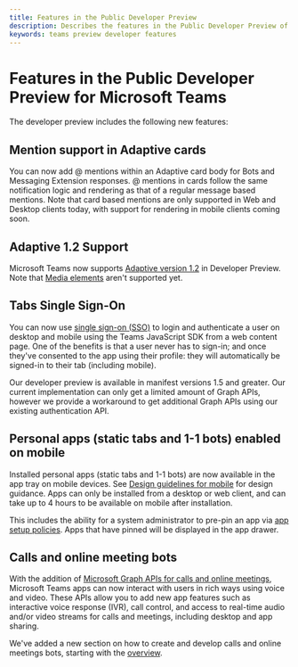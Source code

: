```yaml
---
title: Features in the Public Developer Preview
description: Describes the features in the Public Developer Preview of Microsoft Teams
keywords: teams preview developer features
---
```


# Features in the Public Developer Preview for Microsoft Teams

The developer preview includes the following new features:

## Mention support in Adaptive cards

You can now add @ mentions within an Adaptive card body for Bots and Messaging Extension responses. @ mentions in cards follow the same notification logic and rendering as that of a regular message based mentions. Note that card based mentions are only supported in Web and Desktop clients today, with support for rendering in mobile clients coming soon.

## Adaptive 1.2 Support

Microsoft Teams now supports [Adaptive version 1.2](https://github.com/microsoft/AdaptiveCards/releases/tag/v1.2.0) in Developer Preview. Note that [Media elements](https://adaptivecards.io/explorer/Media.html) aren't supported yet.

## Tabs Single Sign-On

You can now use [single sign-on (SSO)](~/tabs/how-to/authentication/auth-aad-sso.md) to login and authenticate a user on desktop and mobile using the Teams JavaScript SDK from a web content page. One of the benefits is that a user never has to sign-in; and once they've consented to the app using their profile: they will automatically be signed-in to their tab (including mobile).

Our developer preview is available in manifest versions 1.5 and greater. Our current implementation can only get a limited amount of Graph APIs, however we provide a workaround to get additional Graph APIs using our existing authentication API.

## Personal apps (static tabs and 1-1 bots) enabled on mobile

Installed personal apps (static tabs and 1-1 bots) are now available in the app tray on mobile devices. See [Design guidelines for mobile](~/tabs/design/tabs-mobile.md) for design guidance. Apps can only be installed from a desktop or web client, and can take up to 4 hours to be available on mobile after installation.

This includes the ability for a system administrator to pre-pin an app via [app setup policies](/microsoftteams/teams-app-setup-policies). Apps that have pinned will be displayed in the app drawer.

## Calls and online meeting bots

With the addition of [Microsoft Graph APIs for calls and online meetings](/graph/api/resources/communications-api-overview?view=graph-rest-beta), Microsoft Teams apps can now interact with users in rich ways using voice and video. These APIs allow you to add new app features such as interactive voice response (IVR), call control, and access to real-time audio and/or video streams for calls and meetings, including desktop and app sharing.

We've added a new section on how to create and develop calls and online meetings bots, starting with the [overview](~/bots/calls-and-meetings/calls-meetings-bots-overview.md).
